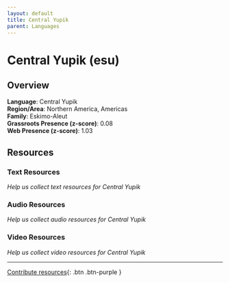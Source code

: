 ```yaml
---
layout: default
title: Central Yupik
parent: Languages
---
```


# Central Yupik (esu)

## Overview

**Language**: Central Yupik  
**Region/Area**: Northern America, Americas  
**Family**: Eskimo-Aleut  
**Grassroots Presence (z-score)**: 0.08  
**Web Presence (z-score)**: 1.03  

## Resources

### Text Resources
*Help us collect text resources for Central Yupik*

### Audio Resources
*Help us collect audio resources for Central Yupik*

### Video Resources
*Help us collect video resources for Central Yupik*

---

[Contribute resources](https://forms.office.com/e/1SfLJx3u1r){: .btn .btn-purple }
